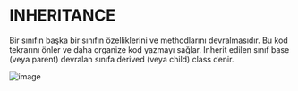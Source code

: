 # INHERITANCE
Bir sınıfın başka bir sınıfın özelliklerini ve methodlarını devralmasıdır. Bu kod tekrarını önler ve daha organize kod yazmayı sağlar. Inherit edilen sınıf base (veya parent) 
devralan sınıfa derived (veya child) class denir.

![image](https://github.com/user-attachments/assets/ffea1b43-cc10-4c96-b23e-620d7e7e9e4a)
